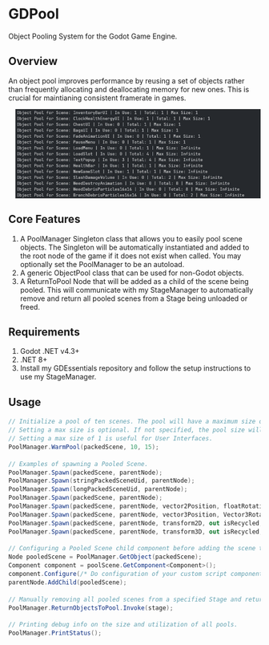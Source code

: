 GDPool
=================
Object Pooling System for the Godot Game Engine.

Overview
----
An object pool improves performance by reusing a set of objects rather than frequently allocating and deallocating memory for new ones. This is crucial for maintianing consistent framerate in games.

<div style="margin-left: 1em;">
<img src="Docs/PrintStatus.png" width="700px" style="vertical-align:middle;">
</div>

Core Features
----
1. A PoolManager Singleton class that allows you to easily pool scene objects. The Singleton will be automatically instantiated and added to the root node of the game if it does not exist when called. You may optionally set the PoolManager to be an autoload.
2. A generic ObjectPool class that can be used for non-Godot objects.
3. A ReturnToPool Node that will be added as a child of the scene being pooled. This will communicate with my StageManager to automatically remove and return all pooled scenes from a Stage being unloaded or freed.

Requirements
----
1. Godot .NET v4.3+
2. .NET 8+
3. Install my GDEssentials repository and follow the setup instructions to use my StageManager.

Usage
----
```csharp
// Initialize a pool of ten scenes. The pool will have a maximum size of 15 scenes.
// Setting a max size is optional. If not specified, the pool size will grow when needed.
// Setting a max size of 1 is useful for User Interfaces.
PoolManager.WarmPool(packedScene, 10, 15);

// Examples of spawning a Pooled Scene.
PoolManager.Spawn(packedScene, parentNode);
PoolManager.Spawn(stringPackedSceneUid, parentNode);
PoolManager.Spawn(longPackedSceneUid, parentNode);
PoolManager.Spawn(packedScene, parentNode);
PoolManager.Spawn(packedScene, parentNode, vector2Position, floatRotation, out isRecycled, dontOverSpawn = true);
PoolManager.Spawn(packedScene, parentNode, vector3Position, Vector3Rotation, out isRecycled, dontOverSpawn = true);
PoolManager.Spawn(packedScene, parentNode, transform2D, out isRecycled, dontOverSpawn = true);
PoolManager.Spawn(packedScene, parentNode, transform3D, out isRecycled, dontOverSpawn = true);

// Configuring a Pooled Scene child component before adding the scene to the tree.
Node pooledScene = PoolManager.GetObject(packedScene);
Component component = poolScene.GetComponent<Component>();
component.Configure(/* Do configuration of your custom script component here */);
parentNode.AddChild(pooledScene);

// Manually removing all pooled scenes from a specified Stage and returning them to their Object Pools.
PoolManager.ReturnObjectsToPool.Invoke(stage);

// Printing debug info on the size and utilization of all pools.
PoolManager.PrintStatus();
```
